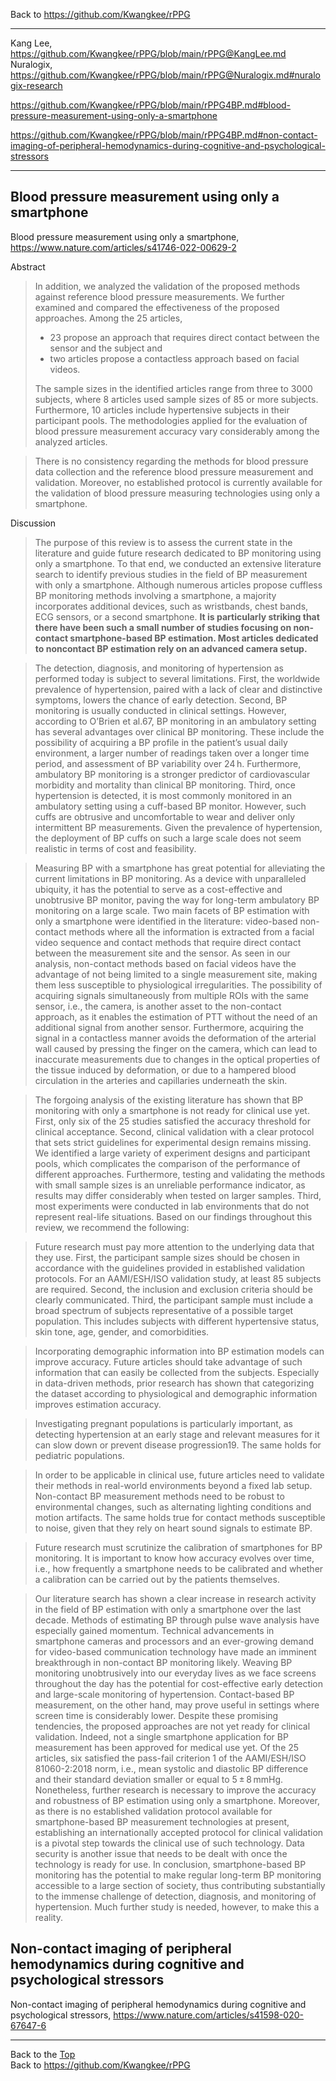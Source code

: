 Back to https://github.com/Kwangkee/rPPG
***

Kang Lee, https://github.com/Kwangkee/rPPG/blob/main/rPPG@KangLee.md  
Nuralogix, https://github.com/Kwangkee/rPPG/blob/main/rPPG@Nuralogix.md#nuralogix-research


https://github.com/Kwangkee/rPPG/blob/main/rPPG4BP.md#blood-pressure-measurement-using-only-a-smartphone

https://github.com/Kwangkee/rPPG/blob/main/rPPG4BP.md#non-contact-imaging-of-peripheral-hemodynamics-during-cognitive-and-psychological-stressors

***

## Blood pressure measurement using only a smartphone
Blood pressure measurement using only a smartphone, https://www.nature.com/articles/s41746-022-00629-2

Abstract
>In addition, we analyzed the validation of the proposed methods against reference blood pressure measurements. We further examined and compared the effectiveness of the proposed approaches. Among the 25 articles,
>- 23 propose an approach that requires direct contact between the sensor and the subject and 
>- two articles propose a contactless approach based on facial videos. 
>
>The sample sizes in the identified articles range from three to 3000 subjects, where 8 articles used sample sizes of 85 or more subjects. Furthermore, 10 articles include hypertensive subjects in their participant pools. The methodologies applied for the evaluation of blood pressure measurement accuracy vary considerably among the analyzed articles. 

>There is no consistency regarding the methods for blood pressure data collection and the reference blood pressure measurement and validation. Moreover, no established protocol is currently available for the validation of blood pressure measuring technologies using only a smartphone. 

Discussion
>The purpose of this review is to assess the current state in the literature and guide future research dedicated to BP monitoring using only a smartphone. To that end, we conducted an extensive literature search to identify previous studies in the field of BP measurement with only a smartphone. Although numerous articles propose cuffless BP monitoring methods involving a smartphone, a majority incorporates additional devices, such as wristbands, chest bands, ECG sensors, or a second smartphone. **It is particularly striking that there have been such a small number of studies focusing on non-contact smartphone-based BP estimation. Most articles dedicated to noncontact BP estimation rely on an advanced camera setup.**

>The detection, diagnosis, and monitoring of hypertension as performed today is subject to several limitations. First, the worldwide prevalence of hypertension, paired with a lack of clear and distinctive symptoms, lowers the chance of early detection. Second, BP monitoring is usually conducted in clinical settings. However, according to O’Brien et al.67, BP monitoring in an ambulatory setting has several advantages over clinical BP monitoring. These include the possibility of acquiring a BP profile in the patient’s usual daily environment, a larger number of readings taken over a longer time period, and assessment of BP variability over 24 h. Furthermore, ambulatory BP monitoring is a stronger predictor of cardiovascular morbidity and mortality than clinical BP monitoring. Third, once hypertension is detected, it is most commonly monitored in an ambulatory setting using a cuff-based BP monitor. However, such cuffs are obtrusive and uncomfortable to wear and deliver only intermittent BP measurements. Given the prevalence of hypertension, the deployment of BP cuffs on such a large scale does not seem realistic in terms of cost and feasibility. 

>Measuring BP with a smartphone has great potential for alleviating the current limitations in BP monitoring. As a device with unparalleled ubiquity, it has the potential to serve as a cost-effective and unobtrusive BP monitor, paving the way for long-term ambulatory BP monitoring on a large scale. Two main facets of BP estimation with only a smartphone were identified in the literature: video-based non-contact methods where all the information is extracted from a facial video sequence and contact methods that require direct contact between the measurement site and the sensor. As seen in our analysis, non-contact methods based on facial videos have the advantage of not being limited to a single measurement site, making them less susceptible to physiological irregularities. The possibility of acquiring signals simultaneously from multiple ROIs with the same sensor, i.e., the camera, is another asset to the non-contact approach, as it enables the estimation of PTT without the need of an additional signal from another sensor. Furthermore, acquiring the signal in a contactless manner avoids the deformation of the arterial wall caused by pressing the finger on the camera, which can lead to inaccurate measurements due to changes in the optical properties of the tissue induced by deformation, or due to a hampered blood circulation in the arteries and capillaries underneath the skin. 

>The forgoing analysis of the existing literature has shown that BP monitoring with only a smartphone is not ready for clinical use yet. First, only six of the 25 studies satisfied the accuracy threshold for clinical acceptance. Second, clinical validation with a clear protocol that sets strict guidelines for experimental design remains missing. We identified a large variety of experiment designs and participant pools, which complicates the comparison of the performance of different approaches. Furthermore, testing and validating the methods with small sample sizes is an unreliable performance indicator, as results may differ considerably when tested on larger samples. Third, most experiments were conducted in lab environments that do not represent real-life situations. Based on our findings throughout this review, we recommend the following:

>Future research must pay more attention to the underlying data that they use. First, the participant sample sizes should be chosen in accordance with the guidelines provided in established validation protocols. For an AAMI/ESH/ISO validation study, at least 85 subjects are required. Second, the inclusion and exclusion criteria should be clearly communicated. Third, the participant sample must include a broad spectrum of subjects representative of a possible target population. This includes subjects with different hypertensive status, skin tone, age, gender, and comorbidities.

>Incorporating demographic information into BP estimation models can improve accuracy. Future articles should take advantage of such information that can easily be collected from the subjects. Especially in data-driven methods, prior research has shown that categorizing the dataset according to physiological and demographic information improves estimation accuracy.

>Investigating pregnant populations is particularly important, as detecting hypertension at an early stage and relevant measures for it can slow down or prevent disease progression19. The same holds for pediatric populations.

>In order to be applicable in clinical use, future articles need to validate their methods in real-world environments beyond a fixed lab setup. Non-contact BP measurement methods need to be robust to environmental changes, such as alternating lighting conditions and motion artifacts. The same holds true for contact methods susceptible to noise, given that they rely on heart sound signals to estimate BP.

>Future research must scrutinize the calibration of smartphones for BP monitoring. It is important to know how accuracy evolves over time, i.e., how frequently a smartphone needs to be calibrated and whether a calibration can be carried out by the patients themselves.

>Our literature search has shown a clear increase in research activity in the field of BP estimation with only a smartphone over the last decade. Methods of estimating BP through pulse wave analysis have especially gained momentum. Technical advancements in smartphone cameras and processors and an ever-growing demand for video-based communication technology have made an imminent breakthrough in non-contact BP monitoring likely. Weaving BP monitoring unobtrusively into our everyday lives as we face screens throughout the day has the potential for cost-effective early detection and large-scale monitoring of hypertension. Contact-based BP measurement, on the other hand, may prove useful in settings where screen time is considerably lower. Despite these promising tendencies, the proposed approaches are not yet ready for clinical validation. Indeed, not a single smartphone application for BP measurement has been approved for medical use yet. Of the 25 articles, six satisfied the pass-fail criterion 1 of the AAMI/ESH/ISO 81060-2:2018 norm, i.e., mean systolic and diastolic BP difference and their standard deviation smaller or equal to 5 ± 8 mmHg. Nonetheless, further research is necessary to improve the accuracy and robustness of BP estimation using only a smartphone. Moreover, as there is no established validation protocol available for smartphone-based BP measurement technologies at present, establishing an internationally accepted protocol for clinical validation is a pivotal step towards the clinical use of such technology. Data security is another issue that needs to be dealt with once the technology is ready for use. In conclusion, smartphone-based BP monitoring has the potential to make regular long-term BP monitoring accessible to a large section of society, thus contributing substantially to the immense challenge of detection, diagnosis, and monitoring of hypertension. Much further study is needed, however, to make this a reality.


## Non-contact imaging of peripheral hemodynamics during cognitive and psychological stressors
Non-contact imaging of peripheral hemodynamics during cognitive and psychological stressors, https://www.nature.com/articles/s41598-020-67647-6


***
Back to the [Top](#rPPG)  
Back to https://github.com/Kwangkee/rPPG
